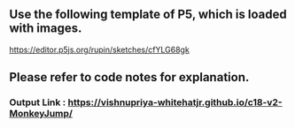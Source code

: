 
## Use the following template of P5, which is loaded with images.
https://editor.p5js.org/rupin/sketches/cfYLG68gk

## Please refer to code notes for explanation.

### Output Link : https://vishnupriya-whitehatjr.github.io/c18-v2-MonkeyJump/
